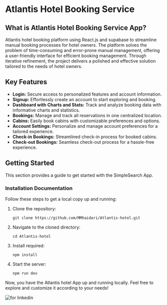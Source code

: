 <!DOCTYPE html>
<html lang="en">

<head>
    <meta charset="UTF-8">
    <meta name="viewport" content="width=device-width, initial-scale=1.0">
</head>

<body>
    <h1>Atlantis Hotel Booking Service</h1>
    <h2>What is Atlantis Hotel Booking Service App?</h2>
    <p> Atlantis hotel booking platform using React.js and supabase to streamline manual booking processes for hotel owners. The platform solves the problem of time-consuming and error-prone manual management, offering a user-friendly interface for efficient booking management. Through iterative refinement, the project delivers a polished and effective solution tailored to the needs of hotel owners.</p>
    <h2>Key Features</h2>
    <ul>
<li><strong>Login:</strong> Secure access to personalized features and account information.</li>
        <li><strong>Signup:</strong> Effortlessly create an account to start exploring and booking.</li>
        <li><strong>Dashboard with Charts and Stats:</strong> Track and analyze booking data with informative charts and statistics.</li>
        <li><strong>Bookings:</strong> Manage and track all reservations in one centralized location.</li>
        <li><strong>Cabins:</strong> Easily book cabins with customizable preferences and options.</li>
        <li><strong>Account Settings:</strong> Personalize and manage account preferences for a tailored experience.</li>
        <li><strong>Check-in Bookings:</strong> Streamlined check-in process for booked cabins.</li>
        <li><strong>Check-out Bookings:</strong> Seamless check-out process for a hassle-free experience.</li>
    </ul>
    <h2>Getting Started</h2>
    <p>This section provides a guide to get started with the SimpleSearch App.</p>
    <h3>Installation Documentation</h3>
    <p>Follow these steps to get a local copy up and running:</p>
    <ol>
        <li>Clone the repository:</li>
        <pre><code>git clone https://github.com/MMhaidari/Atlantis-hotel.git</code></pre>
        <li>Navigate to the cloned directory:</li>
        <pre><code>cd Atlantis-hotel</code></pre>
        <li>Install required:</li>
        <pre><code>npm install</code></pre>
        <li>Start the server:</li>
        <pre><code>npm run dev</code></pre>
    </ol>
    <p>Now, you have the Atlantis hotel App up and running locally. Feel free to explore and customize it according to your needs!</p>

![for linkedin](https://github.com/MMhaidari/Atlantis-hotel/assets/99756088/a7a9f610-1c0d-4922-b0a8-ecedc3dfb42f)



</body>
</html>
